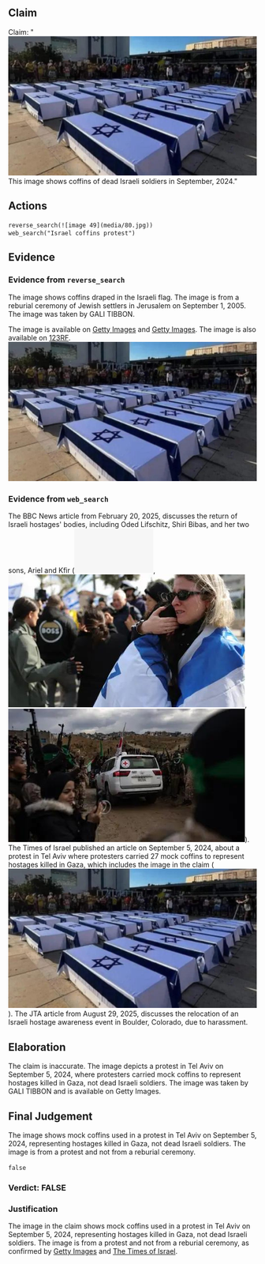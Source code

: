## Claim
Claim: "![image 49](media/80.jpg) This image shows coffins of dead Israeli soldiers in September, 2024."

## Actions
```
reverse_search(![image 49](media/80.jpg))
web_search("Israel coffins protest")
```

## Evidence
### Evidence from `reverse_search`
The image shows coffins draped in the Israeli flag. The image is from a reburial ceremony of Jewish settlers in Jerusalem on September 1, 2005. The image was taken by GALI TIBBON.

The image is available on [Getty Images](https://www.gettyimages.com/detail/news-photo/israeli-men-carry-a-coffin-draped-in-israeli-flag-during-a-news-photo/1250797534) and [Getty Images](https://www.gettyimages.ie/detail/news-photo/israeli-men-carry-a-coffin-draped-in-israeli-flag-during-a-news-photo/1244484629). The image is also available on [123RF](https://www.123rf.com/photo_48930602_coffin-covered-with-the-national-flag-of-israel.html). ![image 49](media/80.jpg)


### Evidence from `web_search`
The BBC News article from February 20, 2025, discusses the return of Israeli hostages' bodies, including Oded Lifschitz, Shiri Bibas, and her two sons, Ariel and Kfir (![image 6675](media/2025-08-29_20-02-1756497779-398096.jpg), ![image 6676](media/2025-08-29_20-02-1756497779-611678.jpg), ![image 6678](media/2025-08-29_20-03-1756497780-332184.jpg)). The Times of Israel published an article on September 5, 2024, about a protest in Tel Aviv where protesters carried 27 mock coffins to represent hostages killed in Gaza, which includes the image in the claim (![image 49](media/80.jpg)). The JTA article from August 29, 2025, discusses the relocation of an Israeli hostage awareness event in Boulder, Colorado, due to harassment.



## Elaboration
The claim is inaccurate. The image depicts a protest in Tel Aviv on September 5, 2024, where protesters carried mock coffins to represent hostages killed in Gaza, not dead Israeli soldiers. The image was taken by GALI TIBBON and is available on Getty Images.


## Final Judgement
The image shows mock coffins used in a protest in Tel Aviv on September 5, 2024, representing hostages killed in Gaza, not dead Israeli soldiers. The image is from a protest and not from a reburial ceremony.

`false`

### Verdict: FALSE

### Justification
The image in the claim shows mock coffins used in a protest in Tel Aviv on September 5, 2024, representing hostages killed in Gaza, not dead Israeli soldiers. The image is from a protest and not from a reburial ceremony, as confirmed by [Getty Images](https://www.gettyimages.com/detail/news-photo/israeli-men-carry-a-coffin-draped-in-israeli-flag-during-a-news-photo/1250797534) and [The Times of Israel](https://www.timesofisrael.com/liveblog_entry/protesters-carry-mock-coffins-in-tel-aviv-to-represent-hostages-killed-in-gaza/).
